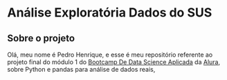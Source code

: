 # Análise Exploratória Dados do SUS

## Sobre o projeto

Olá, meu nome é Pedro Henrique, e esse é meu repositório referente ao projeto final do módulo 1 do [Bootcamp De Data Science Aplicada](https://www.alura.com.br/bootcamp/data-science-aplicada/matriculas-abertas) da [Alura](https://www.alura.com.br/), sobre Python e pandas para análise de dados reais, 
 
